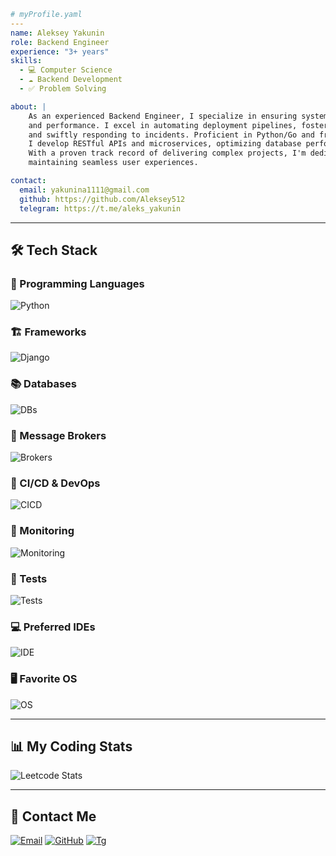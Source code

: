 ```yaml
# myProfile.yaml
---
name: Aleksey Yakunin
role: Backend Engineer
experience: "3+ years"
skills:
  - 💻 Computer Science
  - ☁️ Backend Development
  - ✅ Problem Solving

about: |
    As an experienced Backend Engineer, I specialize in ensuring system reliability, scalability, 
    and performance. I excel in automating deployment pipelines, fosteringcollaboration between teams, 
    and swiftly responding to incidents. Proficient in Python/Go and frameworks like FastAPI, 
    I develop RESTful APIs and microservices, optimizing database performance and data security. 
    With a proven track record of delivering complex projects, I'm dedicated to innovation and
    maintaining seamless user experiences.

contact:
  email: yakunina1111@gmail.com
  github: https://github.com/Aleksey512
  telegram: https://t.me/aleks_yakunin
```


---

## 🛠 Tech Stack  

### 📌 Programming Languages  
![Python](https://skills.syvixor.com/api/icons?perline=15&i=python,go,bash,lua,md)

### 🏗️ Frameworks  
![Django](https://skills.syvixor.com/api/icons?perline=15&i=django,fastapi,flask,gin,fiber,echo)

### 📚 Databases
![DBs](https://skills.syvixor.com/api/icons?perline=15&i=postgresql,redis,mongo,sqlite)

### 📡 Message Brokers  
![Brokers](https://skills.syvixor.com/api/icons?perline=15&i=kafka,rabbitmq)

### 🔧 CI/CD & DevOps  
![CICD](https://skills.syvixor.com/api/icons?perline=15&i=gitlab,githubactions,docker,kubernetes,terraform)

### 👀 Monitoring
![Monitoring](https://skills.syvixor.com/api/icons?perline=15&i=sentry,grafana,prometheus,loki,opentelemetry,jaeger)

### 👀 Tests
![Tests](https://skills.syvixor.com/api/icons?perline=15&i=pytest,postman)

### 💻 Preferred IDEs  
![IDE](https://skills.syvixor.com/api/icons?perline=15&i=neovim,vim)

### 🖥️ Favorite OS  
![OS](https://skills.syvixor.com/api/icons?perline=15&i=linux,macos)

---

## 📊 My Coding Stats  

![Leetcode Stats](https://leetcard.jacoblin.cool/alyakunin)  

---

## 🔗 Contact Me  
[![Email](https://skills.syvixor.com/api/icons?perline=1&i=gmail)](mailto:yakunina1111@gmail.com)
[![GitHub](https://skills.syvixor.com/api/icons?perline=1&i=github)](https://github.com/Aleksey512)
[![Tg](https://skills.syvixor.com/api/icons?perline=1&i=telegram)](https://t.me/aleks_yakunin) 
